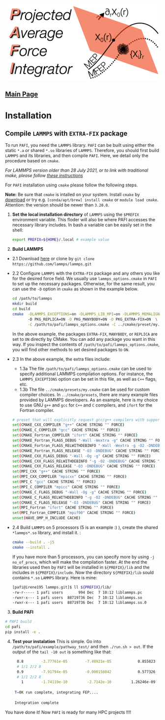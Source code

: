 ![](pafi_title.png)
## [Main Page](README.md)

# Installation

## Compile `LAMMPS` with `EXTRA-FIX` package

To run `PAFI`, you need the `LAMMPS` library. `PAFI` can be built using either the static `*.a` or shared `*.so` libraries of `LAMMPS`. Therefore, you should first build `LAMMPS` and its libraries, and then compile `PAFI`. Here, we detail only the procedure based on `cmake`. 

*For LAMMPS version older than 28 July 2021, or to link with traditional make, please follow [these instructions](STATIC_MAKE.md)*

For `PAFI` installation using `cmake`  please follow the following steps. 

**Note:**  Be sure that `cmake` is intalled on your system. Install `cmake` by [download](https://cmake.org/download/) or try e.g.
`[conda/apt/brew] install cmake` or `module load cmake`. Attention:  the version should be newer than `3.20.0`.

1. **Set the local installation directory** of `LAMMPS` using the `$PREFIX` environment variable. This floder will also be where PAFI accesses the necessary library includes. 
   In bash a variable can be easily set in the shell:

   ```bash
   export PREFIX=${HOME}/.local # example value
   ```
2. **Build LAMMPS**

  * 2.1 Download [here](https://lammps.sandia.gov/download.html) or clone by `git clone https://github.com/lammps/lammps.git`

  * 2.2 Configure `LAMMPS` with the `EXTRA-FIX` package and any others you like for the desired force field. We usually use `lammps_options.cmake` in `PAFI` to set up the 
    necessary packages.  Otherwise, for the same result, you can use the `-D` option in `cmake` as shown in the example below.  

    ```bash
    cd /path/to/lammps
    mkdir build
    cd build
    cmake  -DLAMMPS_EXCEPTIONS=on -DLAMMPS_LIB_MPI=on -DLAMMPS_MEMALIGN=64   \ 
           -D PKG_REPLICA=ON -D PKG_MANYBODY=0N -D PKG_EXTRA-FIX=ON  \
           -C /path/to/pafi/lammps_options.cmake -C ../cmake/preset/my.cmake   ../cmake
    ```
    In the above example, the packages `EXTRA-FIX`, `MANYBODY`, or `REPLICA` are set to `ON` directly by CMake. You can add any package you want in this way. 
    If you inspect the contents of `/path/to/pafi/lammps_options.cmake`, you will find other methods to set desired packages to `ON`.

  * 2.3 In the above example, the extra files include:

    *   1.3a The file `/path/to/pafi/lammps_options.cmake` can be used to specify additional LAMMPS compilation options. For instance, the `LAMMPS_EXCEPTIONS` option can be set in this file, as well as `C++` flags, etc.
    *   1.3b The file `../cmake/presets/my.cmake` can be used for custom compiler choices. In `../cmake/presets`, there are many example files provided by LAMMPS developers. As an example, here is my choice to use GNU `g++` and `gcc` for `C++` and `C` compilers, and `ifort` for the Fortran compiler.

    ```bash
    # preset that will explicitly request gcc/g++ compilers with support for MPI and OpenMP
    set(CMAKE_CXX_COMPILER "g++" CACHE STRING "" FORCE)
    set(CMAKE_C_COMPILER "gcc" CACHE STRING "" FORCE)
    set(CMAKE_Fortran_COMPILER "ifort" CACHE STRING "" FORCE)
    set(CMAKE_Fortran_FLAGS_DEBUG "-Wall -Wextra -g" CACHE STRING "" FORCE)
    set(CMAKE_Fortran_FLAGS_RELWITHDEBINFO "-Wall -Wextra -g -O2 -DNDEBUG" CACHE STRING "" FORCE)
    set(CMAKE_Fortran_FLAGS_RELEASE "-O3 -DNDEBUG" CACHE STRING "" FORCE)
    set(CMAKE_CXX_FLAGS_DEBUG "-Wall -Og -g" CACHE STRING "" FORCE)
    set(CMAKE_CXX_FLAGS_RELWITHDEBINFO "-g -O2 -DNDEBUG" CACHE STRING "" FORCE)
    set(CMAKE_CXX_FLAGS_RELEASE "-O3 -DNDEBUG" CACHE STRING "" FORCE)
    set(MPI_CXX "g++" CACHE STRING "" FORCE)
    set(MPI_CXX_COMPILER "mpicxx" CACHE STRING "" FORCE)
    set(MPI_C "gcc" CACHE STRING "" FORCE)
    set(MPI_C_COMPILER "mpicc" CACHE STRING "" FORCE)
    set(CMAKE_C_FLAGS_DEBUG "-Wall -Og -g" CACHE STRING "" FORCE)
    set(CMAKE_C_FLAGS_RELWITHDEBINFO "-g -O2 -DNDEBUG" CACHE STRING "" FORCE)
    set(CMAKE_C_FLAGS_RELEASE "-O3 -DNDEBUG" CACHE STRING "" FORCE)
    set(MPI_Fortran "ifort" CACHE STRING "" FORCE)
    set(MPI_Fortran_COMPILER "mpif90" CACHE STRING "" FORCE)
    unset(HAVE_OMP_H_INCLUDE CACHE)
    ```
      
  * 2.4 Build `LAMMPS` on 5 processors (5 is an example :) ), create the shared `*lammps*.so` library, and install it. : 
    ```bash
    cmake --build . -j5
    cmake --install .
    ```
    If you have more than 5 processors, you can specify more by using `-j no_of_procs`, which will make the compilation faster.
    At the end the libraries used then by `PAFI` will be installed in `${PREFIX}/lib` and the includes in `${PREFIX}/include`.
    Now the directory `${PREFIX}/lib` sould contains `*.so` `LAMMPS` library. Here is mine: 
    ```bash
    [pafi@irene195 lammps.git]$ ll ${PREFIX}/lib/
    -rw-r----- 1 pafi users       994 Dec  7 10:12 liblammps.pc
    -rwxr-x--- 1 pafi users  88719736 Dec  7 10:12 liblammps.so
    -rwxr-x--- 1 pafi users  88719736 Dec  7 10:12 liblammps.so.0
    ```

3. **Build PAFI**
```bash
# PAFI build
cd pafi
pip install -e .
```

4.  **Test your instalation**
   This is simple. Go into `/path/to/pafi/example/pathway_test/` and then `./run.sh > out`. If the output of the 
   `tail -10 out` is something like that:
    ```bash
      0.8        -3.77761e-05        -7.48921e-05            0.855823                   0         1.02009e-15             1.00008         1.92701e-05                   1
      # 1/1 2/2 8
      0.9        -7.91794e-05        -0.000158042            0.577326                   0         1.17199e-15             1.00035         1.99967e-05                   1
      # 1/1 2/2 8
        1        -1.74119e-10         -2.7142e-10         1.26246e-09                   0         6.10929e-17                   1         1.72426e-13                   1
    
     T=0K run complete, integrating FEP....
    
     Integration complete
    ``` 
   You have done it! Now `PAFI` is ready for many HPC projects !!!! 